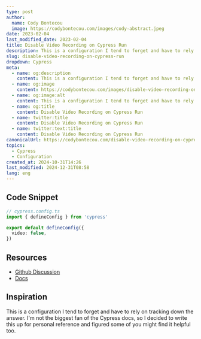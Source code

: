 ```yaml
---
type: post
author:
  name: Cody Bontecou
  image: https://codybontecou.com/images/cody-abstract.jpeg
date: 2023-02-04
last_modified_date: 2023-02-04
title: Disable Video Recording on Cypress Run
description: This is a configuration I tend to forget and have to rely on tracking down the answer. I'm not the biggest fan of the Cypress docs, so I decided to write this up for personal reference and figured some of you might find it helpful too.
slug: disable-video-recording-on-cypress-run
dropdown: Cypress
meta:
  - name: og:description
    content: This is a configuration I tend to forget and have to rely on tracking down the answer. I'm not the biggest fan of the Cypress docs, so I decided to write this up for personal reference and figured some of you might find it helpful too.
  - name: og:image
    content: https://codybontecou.com/images/disable-video-recording-on-cypress-run.png
  - name: og:image:alt
    content: This is a configuration I tend to forget and have to rely on tracking down the answer. I'm not the biggest fan of the Cypress docs, so I decided to write this up for personal reference and figured some of you might find it helpful too.
  - name: og:title
    content: Disable Video Recording on Cypress Run
  - name: twitter:title
    content: Disable Video Recording on Cypress Run
  - name: twitter:text:title
    content: Disable Video Recording on Cypress Run
canonicalUrl: https://codybontecou.com/disable-video-recording-on-cypress-run.html
topics:
  - Cypress
  - Configuration
created_at: 2024-10-31T14:26
last_modified: 2024-12-31T08:58
lang: eng
---
```


## Code Snippet

```ts
// cypress.config.ts
import { defineConfig } from 'cypress'

export default defineConfig({
  video: false,
})
```

## Resources

- [Github Discussion](https://github.com/cypress-io/cypress/issues/867)
- [Docs](https://docs.cypress.io/guides/references/configuration#Videos)

## Inspiration

This is a configuration I tend to forget and have to rely on tracking down the answer. I'm not the biggest fan of the Cypress docs, so I decided to write this up for personal reference and figured some of you might find it helpful too.

